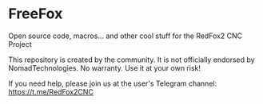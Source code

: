 # FreeFox
Open source code, macros... and other cool stuff for the RedFox2 CNC Project

This repository is created by the community. 
It is not officially endorsed by NomadTechnologies.
No warranty. Use it at your own risk!

If you need help, please join us at the user's Telegram channel: https://t.me/RedFox2CNC 
